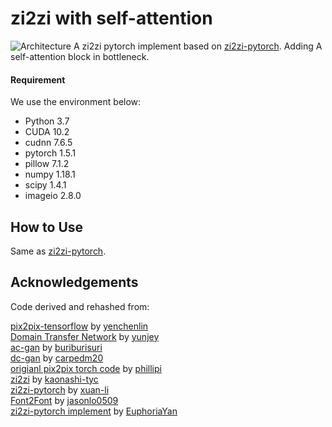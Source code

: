 # zi2zi with self-attention
![Architecture](https://github.com/daihuajiang/zi2zi_with_selfattention/blob/main/img/zi2zi%2Battn%E6%9E%B6%E6%A7%8B%E5%9C%96.bmp)
A zi2zi pytorch implement based on [zi2zi-pytorch](https://github.com/EuphoriaYan/zi2zi-pytorch). Adding A self-attention block in bottleneck.
#### Requirement
We use the environment below:

* Python 3.7
* CUDA 10.2
* cudnn 7.6.5
* pytorch 1.5.1
* pillow 7.1.2
* numpy 1.18.1
* scipy 1.4.1
* imageio 2.8.0
## How to Use
Same as [zi2zi-pytorch](https://github.com/EuphoriaYan/zi2zi-pytorch).

## Acknowledgements
Code derived and rehashed from:

[pix2pix-tensorflow](https://github.com/yenchenlin/pix2pix-tensorflow) by [yenchenlin](https://github.com/yenchenlin)  
[Domain Transfer Network](https://github.com/yunjey/domain-transfer-network) by [yunjey](https://github.com/yunjey)  
[ac-gan](https://github.com/buriburisuri/ac-gan) by [buriburisuri](https://github.com/buriburisuri)  
[dc-gan](https://github.com/carpedm20/DCGAN-tensorflow) by [carpedm20](https://github.com/carpedm20)  
[origianl pix2pix torch code](https://github.com/phillipi/pix2pix) by [phillipi](https://github.com/phillipi)  
[zi2zi](https://github.com/kaonashi-tyc/zi2zi) by [kaonashi-tyc](https://github.com/kaonashi-tyc)  
[zi2zi-pytorch](https://github.com/xuan-li/zi2zi-pytorch) by [xuan-li](https://github.com/xuan-li)  
[Font2Font](https://github.com/yunchenlo/Font2Font) by [jasonlo0509](https://github.com/yunchenlo)  
[zi2zi-pytorch implement](https://github.com/EuphoriaYan/zi2zi-pytorch) by [EuphoriaYan](https://github.com/EuphoriaYan)
